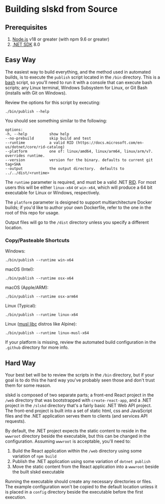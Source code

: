 # Building slskd from Source

## Prerequisites

1. [Node.js](https://nodejs.org/en/download/current) v18 or greater (with npm 9.6 or greater)
1. [.NET SDK](https://dotnet.microsoft.com/en-us/download) 8.0

## Easy Way

The easiest way to build everything, and the method used in automated builds, is to execute the `publish` script located in the `/bin` directory.  This is a [bash](https://www.gnu.org/software/bash/) script, so you'll need to run it with a console that can execute bash scripts; any Linux terminal, Windows Subsystem for Linux, or Git Bash (installs with Git on Windows).

Review the options for this script by executing:

```
./bin/publish --help
```

You should see something similar to the following:

```
options:
-h, --help          show help
--no-prebuild       skip build and test
--runtime           a valid RID (https://docs.microsoft.com/en-us/dotnet/core/rid-catalog)
--platform          one of: linux/amd64, linux/arm64, linux/arm/v7.  overrides runtime.
--version           version for the binary. defaults to current git tag+SHA
--output            the output directory.  defaults to ../../dist/<runtime>
```

The `runtime` parameter is required, and must be a valid .NET [RID](https://docs.microsoft.com/en-us/dotnet/core/rid-catalog).  For most users this will be either `linux-x64` or `win-x64`, which will produce a 64 bit executable for Linux or Windows, respectively.

The `platform` parameter is designed to support multiarchitecture Docker builds; if you'd like to author your own Dockerfile, refer to the one in the root of this repo for usage.

Output files will go to the `/dist` directory unless you specify a different location.

### Copy/Pasteable Shortcuts

Windows:

```
./bin/publish --runtime win-x64
```

macOS (Intel):

```
./bin/publish --runtime osx-x64
```

macOS (Apple/ARM):

```
./bin/publish --runtime osx-arm64
```

Linux (Typical):

```
./bin/publish --runtime linux-x64
```

Linux ([musl libc](https://wiki.musl-libc.org/projects-using-musl) distros like Alpine):

```
./bin/publish --runtime linux-musl-x64
```

If your platform is missing, review the automated build configuration in the `.github` directory for more info.

## Hard Way

Your best bet will be to review the scripts in the `/bin` directory, but if your goal is to do this the hard way you've probably seen those and don't trust them for some reason.

slskd is composed of two separate parts; a front-end React project in the `/web` directory that was bootstrapped with `create-react-app`, and a .NET project in the `/slskd` directory that's a fairly basic .NET Web API project.  The front-end project is built into a set of static html, css and JavaScript files and the .NET application serves them to clients (and services API requests).

By default, the .NET project expects the static content to reside in the `wwwroot` directory beside the executable, but this can be changed in the configuration.  Assuming `wwwroot` is acceptable, you'll need to:

1. Build the React application within the `/web` directory using some variation of `npm build`
1. Publish the .NET application using some variation of `dotnet publish`
1. Move the static content from the React application into a `wwwroot` beside the built slskd executable

Running the executable should create any necessary directories or files.  The example configuration won't be copied to the default location unless it is placed in a `config` directory beside the executable before the first execution.